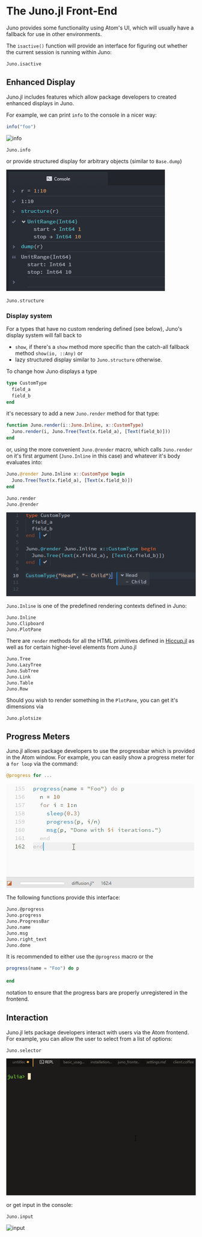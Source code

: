 # The Juno.jl Front-End
Juno provides some functionality using Atom's UI, which will usually have a
fallback for use in other environments.

The `isactive()` function will provide an interface for figuring out whether the
current session is running within Juno:

```@docs
Juno.isactive
```

## Enhanced Display

Juno.jl includes features which allow package developers to created enhanced displays
in Juno.

For example, we can print `info` to the console in a nicer way:

```julia
info("foo")
```

![info](../assets/info.gif)

```@docs
Juno.info
```

or provide structured display for arbitrary objects (similar to `Base.dump`)

![structure](../assets/structure.png)

```@docs
Juno.structure
```

### Display system

For a types that have no custom rendering defined (see below), Juno's display system will fall back to
- `show`, if there's a `show` method more specific than the catch-all fallback method `show(io, ::Any)` or
- lazy structured display similar to `Juno.structure` otherwise.

To change how Juno displays a type
```julia
type CustomType
  field_a
  field_b
end
```
it's necessary to add a new `Juno.render` method for that type:
```julia
function Juno.render(i::Juno.Inline, x::CustomType)
  Juno.render(i, Juno.Tree(Text(x.field_a), [Text(field_b)]))
end
```
or, using the more convenient `Juno.@render` macro, which calls `Juno.render` on it's first argument (`Juno.Inline` in this case) and whatever it's body evaluates into:
```julia
Juno.@render Juno.Inline x::CustomType begin
  Juno.Tree(Text(x.field_a), [Text(x.field_b)])
end
```
```@docs
Juno.render
Juno.@render
```
![custom rendering](../assets/custom_rendering.png)

`Juno.Inline` is one of the predefined rendering contexts defined in Juno:
```@docs
Juno.Inline
Juno.Clipboard
Juno.PlotPane
```

There are `render` methods for all the HTML primitives defined in [Hiccup.jl](https://github.com/JunoLab/Hiccup.jl) as well as for certain higher-level elements from Juno.jl
```@docs
Juno.Tree
Juno.LazyTree
Juno.SubTree
Juno.Link
Juno.Table
Juno.Row
```


Should you wish to render something in the `PlotPane`, you can get it's dimensions via
```@docs
Juno.plotsize
```

## Progress Meters

Juno.jl allows package developers to use the progressbar which is provided in the
Atom window. For example, you can easily show a progress meter for a `for loop`
via the command:

```julia
@progress for ...
```

![progress](../assets/progress.gif)

The following functions provide this interface:

```@docs
Juno.@progress
Juno.progress
Juno.ProgressBar
Juno.name
Juno.msg
Juno.right_text
Juno.done
```

It is recommended to either use the `@progress` macro or the
```julia
progress(name = "Foo") do p

end
```
notation to ensure that the progress bars are properly unregistered in the
frontend.

## Interaction

Juno.jl lets package developers interact with users via the Atom frontend. For example,
you can allow the user to select from a list of options:

```@docs
Juno.selector
```

![selector](../assets/selector.gif)

or get input in the console:

```@docs
Juno.input
```

![input](../assets/input.gif)
